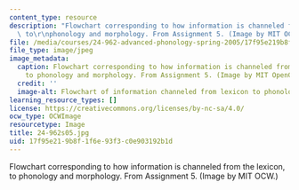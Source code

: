 ```yaml
---
content_type: resource
description: "Flowchart corresponding to how information is channeled from the lexicon,\
  \ to\r\nphonology and morphology. From Assignment 5. (Image by MIT OCW.)"
file: /media/courses/24-962-advanced-phonology-spring-2005/17f95e219b8f1f6e93f3c0e903192b1d_24-962s05.jpg
file_type: image/jpeg
image_metadata:
  caption: Flowchart corresponding to how information is channeled from the lexicon,
    to phonology and morphology. From Assignment 5. (Image by MIT OpenCourseWare.)
  credit: ''
  image-alt: Flowchart of information channeled from lexicon to phonology and morphology.
learning_resource_types: []
license: https://creativecommons.org/licenses/by-nc-sa/4.0/
ocw_type: OCWImage
resourcetype: Image
title: 24-962s05.jpg
uid: 17f95e21-9b8f-1f6e-93f3-c0e903192b1d
---
```

Flowchart corresponding to how information is channeled from the lexicon, to
phonology and morphology. From Assignment 5. (Image by MIT OCW.)